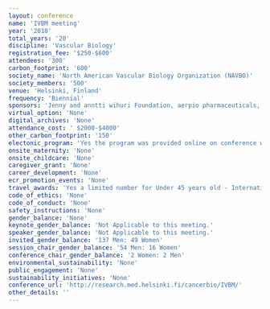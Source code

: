 ```yaml
---
layout: conference 
name: 'IVBM meeting'
year: '2018'
total_years: '20'
discipline: 'Vascular Biology'
registration_fee: '$250-$600'
attendees: '300'
carbon_footprint: '600'
society_name: 'North American Vascular Biology Organization (NAVBO)'
society_members: '500'
venue: 'Helsinki, Finland'
frequency: 'Biennial'
sponsors: 'Jenny and anntti wihuri Foundation, aerpio pharmaceuticals, Barncancer Fonden, Regeneron, Herantis, Lilly, PerkinsElmer, novo nordisk, KVBM, Relia Tech, JCI, JCI insight, Pfizer, SANOFI, LMI(Lymphatic Malformation Institute), NAVBO, AstraZeneca, Promega, Genentech, Journal of Experimental Medicine, 10X Genomics, EMBO, ESC (European Society of Cariology), HSL|HRT, Finnair'
virtual_option: 'None'
digital_archives: 'None'
attendance_cost: ' $2000-$4000'
other_carbon_footprint: '150'
electonic_program: 'Yes the program was provided online on conference website.'
onsite_maternity: 'None'
onsite_childcare: 'None'
caregiver_grant: 'None'
career_development: 'None'
ecr_promotion_events: 'None'
travel_awards: 'Yes a limited number for Under 45 years old - International participants - Presenting author who are from (China / Japan, Southeast / Middle Asia, The Americas / Europe / Oceania / Africa)'
code_of_ethics: 'None'
code_of_conduct: 'None'
safety_instructions: 'None'
gender_balance: 'None'
keynote_gender_balance: 'Not Applicable to this meeting.'
speaker_gender_balance: 'Not Applicable to this meeting.'
invited_gender_balance: '137 Men: 49 Women'
session_chair_gender_balance: '54 Men: 16 Women'
conference_chair_gender_balance: '2 Women: 2 Men'
environmental_sustainability: 'None'
public_engagement: 'None'
sustainability_initiatives: 'None'
conference_url: 'http://research.med.helsinki.fi/cancerbio/IVBM/'
other_details: ''
---
```

